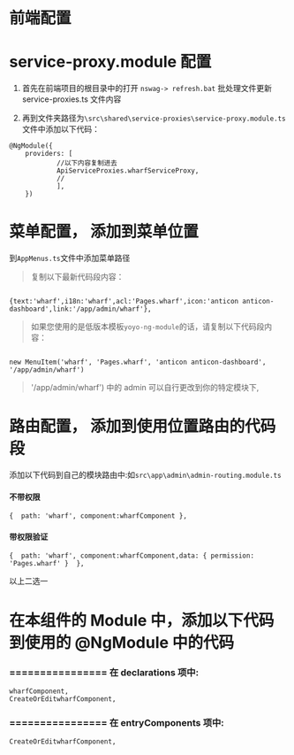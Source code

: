 

# 前端配置
# service-proxy.module 配置

1. 首先在前端项目的根目录中的打开 `nswag-> refresh.bat` 批处理文件更新 service-proxies.ts 文件内容

2. 再到文件夹路径为`\src\shared\service-proxies\service-proxy.module.ts` 文件中添加以下代码：

```
@NgModule({
	providers: [
			//以下内容复制进去
			ApiServiceProxies.wharfServiceProxy,
			//
			],
	})

```

# 菜单配置， 添加到菜单位置
到`AppMenus.ts`文件中添加菜单路径


> 复制以下最新代码段内容：

```

{text:'wharf',i18n:'wharf',acl:'Pages.wharf',icon:'anticon anticon-dashboard',link:'/app/admin/wharf'},

```


> 如果您使用的是低版本模板`yoyo-ng-module`的话，请复制以下代码段内容：

```

new MenuItem('wharf', 'Pages.wharf', 'anticon anticon-dashboard', '/app/admin/wharf')

```

> '/app/admin/wharf') 中的 admin 可以自行更改到你的特定模块下,

# 路由配置， 添加到使用位置路由的代码段


添加以下代码到自己的模块路由中:如`src\app\admin\admin-routing.module.ts`


#### 不带权限
```
{  path: 'wharf', component:wharfComponent },
```

#### 带权限验证

```
{  path: 'wharf', component:wharfComponent,data: { permission: 'Pages.wharf' }  },

```

以上二选一
 
 



# 在本组件的 Module 中，添加以下代码到使用的 @NgModule 中的代码
### ================ 在 declarations 项中:

```
wharfComponent,
CreateOrEditwharfComponent,

```

### ================ 在 entryComponents 项中:

```
CreateOrEditwharfComponent,
```
